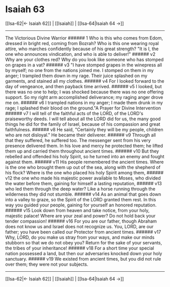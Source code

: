 # Isaiah 63

[[Isa-62|← Isaiah 62]] | [[Isaiah]] | [[Isa-64|Isaiah 64 →]]
***

The Victorious Divine Warrior ###### 1 Who is this who comes from Edom, dressed in bright red, coming from Bozrah? Who is this one wearing royal attire, who marches confidently because of his great strength? "It is I, the one who announces vindication, and who is able to deliver!" ###### v2 Why are your clothes red? Why do you look like someone who has stomped on grapes in a vat? ###### v3 "I have stomped grapes in the winepress all by myself; no one from the nations joined me. I stomped on them in my anger; I trampled them down in my rage. Their juice splashed on my garments, and stained all my clothes. ###### v4 For I looked forward to the day of vengeance, and then payback time arrived. ###### v5 I looked, but there was no one to help; I was shocked because there was no one offering support. So my right arm accomplished deliverance; my raging anger drove me on. ###### v6 I trampled nations in my anger; I made them drunk in my rage; I splashed their blood on the ground."A Prayer for Divine Intervention ###### v7 I will tell of the faithful acts of the LORD, of the LORD's praiseworthy deeds. I will tell about all the LORD did for us, the many good things he did for the family of Israel, because of his compassion and great faithfulness. ###### v8 He said, "Certainly they will be my people, children who are not disloyal." He became their deliverer. ###### v9 Through all that they suffered, he suffered too. The messenger sent from his very presence delivered them. In his love and mercy he protected them; he lifted them up and carried them throughout ancient times. ###### v10 But they rebelled and offended his holy Spirit, so he turned into an enemy and fought against them. ###### v11 His people remembered the ancient times. Where is the one who brought them up out of the sea, along with the shepherd of his flock? Where is the one who placed his holy Spirit among them, ###### v12 the one who made his majestic power available to Moses, who divided the water before them, gaining for himself a lasting reputation, ###### v13 who led them through the deep water? Like a horse running through the wilderness they did not stumble. ###### v14 As an animal that goes down into a valley to graze, so the Spirit of the LORD granted them rest. In this way you guided your people, gaining for yourself an honored reputation. ###### v15 Look down from heaven and take notice, from your holy, majestic palace! Where are your zeal and power? Do not hold back your tender compassion! ###### v16 For you are our father, though Abraham does not know us and Israel does not recognize us. You, LORD, are our father; you have been called our Protector from ancient times. ###### v17 Why, LORD, do you make us stray from your ways, and make our minds stubborn so that we do not obey you? Return for the sake of your servants, the tribes of your inheritance! ###### v18 For a short time your special nation possessed a land, but then our adversaries knocked down your holy sanctuary. ###### v19 We existed from ancient times, but you did not rule over them; they were not your subjects.

***
[[Isa-62|← Isaiah 62]] | [[Isaiah]] | [[Isa-64|Isaiah 64 →]]
